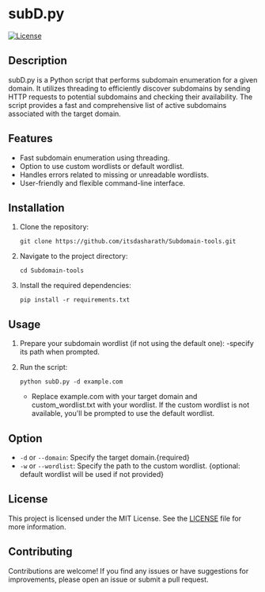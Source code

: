 # subD.py

[![License](https://img.shields.io/badge/license-MIT-blue.svg)](https://opensource.org/licenses/MIT)

## Description
subD.py is a Python script that performs subdomain enumeration for a given domain. It utilizes threading to efficiently discover subdomains by sending HTTP requests to potential subdomains and checking their availability. The script provides a fast and comprehensive list of active subdomains associated with the target domain.

## Features
- Fast subdomain enumeration using threading.
- Option to use custom wordlists or default wordlist.
- Handles errors related to missing or unreadable wordlists.
- User-friendly and flexible command-line interface.

## Installation
1. Clone the repository:
    ```shell
    git clone https://github.com/itsdasharath/Subdomain-tools.git
    ```
2. Navigate to the project directory:
    ```shell
    cd Subdomain-tools
    ```
3. Install the required dependencies:
    ```shell
    pip install -r requirements.txt
    ```

## Usage
1. Prepare your subdomain wordlist (if not using the default one):
    -specify its path when prompted.

2. Run the script:
    ```shell
    python subD.py -d example.com 
    ```
    - Replace example.com with your target domain and custom_wordlist.txt with your wordlist. If the custom wordlist is not available, you'll be prompted to use the default wordlist.

## Option
- `-d` or `--domain`: Specify the target domain.{required}
- `-w` or `--wordlist`: Specify the path to the custom wordlist. {optional: default wordlist will be used if not provided}


## License
This project is licensed under the MIT License. See the [LICENSE](LICENSE) file for more information.

## Contributing
Contributions are welcome! If you find any issues or have suggestions for improvements, please open an issue or submit a pull request.

